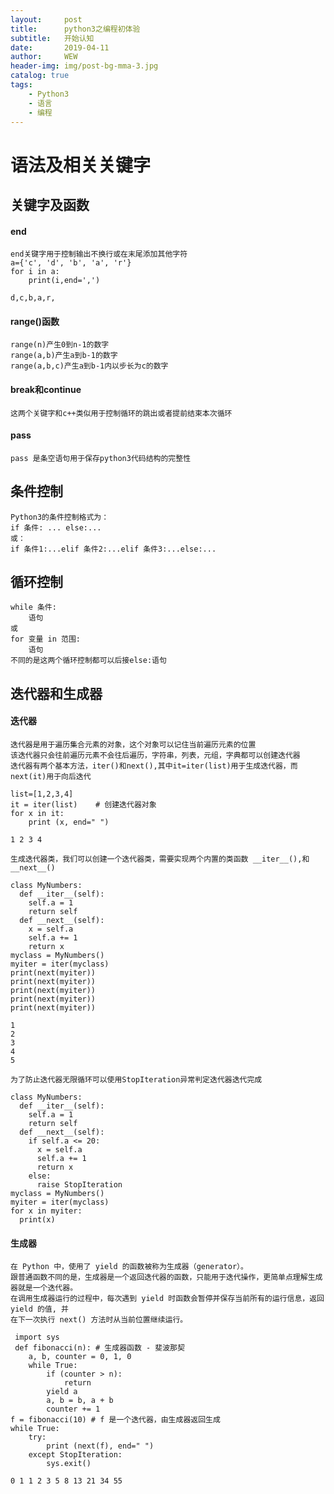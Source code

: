 ```yaml
---
layout:     post
title:      python3之编程初体验
subtitle:   开始认知
date:       2019-04-11
author:     WEW
header-img: img/post-bg-mma-3.jpg
catalog: true
tags:
    - Python3
    - 语言
    - 编程
---
```


[//]:!python3语法规则
    
# 语法及相关关键字
    
## 关键字及函数
    
#### end
    
    end关键字用于控制输出不换行或在末尾添加其他字符
    a={'c', 'd', 'b', 'a', 'r'}
    for i in a:
        print(i,end=',')
    
    d,c,b,a,r,
    
#### range()函数
    
    range(n)产生0到n-1的数字
    range(a,b)产生a到b-1的数字
    range(a,b,c)产生a到b-1内以步长为c的数字
    
#### break和continue

    这两个关键字和c++类似用于控制循环的跳出或者提前结束本次循环
    
#### pass
    
    pass 是条空语句用于保存python3代码结构的完整性
    
## 条件控制
    
    Python3的条件控制格式为：
    if 条件: ... else:...
    或：
    if 条件1:...elif 条件2:...elif 条件3:...else:...
    
## 循环控制
    
    while 条件:
        语句
    或
    for 变量 in 范围:
        语句
    不同的是这两个循环控制都可以后接else:语句
    
## 迭代器和生成器

#### 迭代器

    迭代器是用于遍历集合元素的对象，这个对象可以记住当前遍历元素的位置
    该迭代器只会往前遍历元素不会往后遍历，字符串，列表，元组，字典都可以创建迭代器
    迭代器有两个基本方法，iter()和next(),其中it=iter(list)用于生成迭代器，而next(it)用于向后迭代
    
    list=[1,2,3,4]
    it = iter(list)    # 创建迭代器对象
    for x in it:
        print (x, end=" ")
    
    1 2 3 4
    
    生成迭代器类，我们可以创建一个迭代器类，需要实现两个内置的类函数 __iter__(),和__next__()
    
    class MyNumbers:
      def __iter__(self):
        self.a = 1
        return self
      def __next__(self):
        x = self.a
        self.a += 1
        return x
    myclass = MyNumbers()
    myiter = iter(myclass)
    print(next(myiter))
    print(next(myiter))
    print(next(myiter))
    print(next(myiter))
    print(next(myiter))
    
    1
    2
    3
    4
    5
    
    为了防止迭代器无限循环可以使用StopIteration异常判定迭代器迭代完成
    
    class MyNumbers:
      def __iter__(self):
        self.a = 1
        return self
      def __next__(self):
        if self.a <= 20:
          x = self.a
          self.a += 1
          return x
        else:
          raise StopIteration
    myclass = MyNumbers()
    myiter = iter(myclass)
    for x in myiter:
      print(x)
    
#### 生成器
    
    在 Python 中，使用了 yield 的函数被称为生成器（generator）。
    跟普通函数不同的是，生成器是一个返回迭代器的函数，只能用于迭代操作，更简单点理解生成器就是一个迭代器。
    在调用生成器运行的过程中，每次遇到 yield 时函数会暂停并保存当前所有的运行信息，返回 yield 的值, 并
    在下一次执行 next() 方法时从当前位置继续运行。
    
     import sys
     def fibonacci(n): # 生成器函数 - 斐波那契
        a, b, counter = 0, 1, 0
        while True:
            if (counter > n): 
                return
            yield a
            a, b = b, a + b
            counter += 1
    f = fibonacci(10) # f 是一个迭代器，由生成器返回生成
    while True:
        try:
            print (next(f), end=" ")
        except StopIteration:
            sys.exit()
    
    0 1 1 2 3 5 8 13 21 34 55
